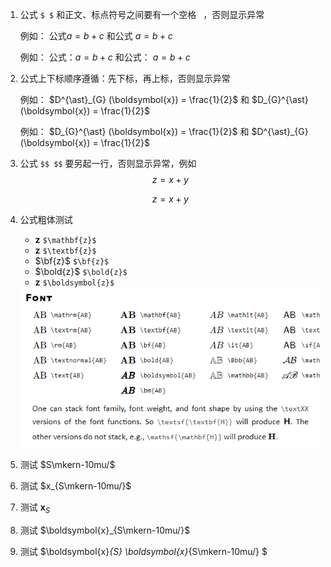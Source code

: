 1. 公式 `$ $` 和正文、标点符号之间要有一个空格 ` `，否则显示异常

   例如： 公式$a = b + c$ 和公式 $a = b + c$

   例如： 公式：$a = b + c$ 和公式： $a = b + c$

2. 公式上下标顺序遵循：先下标，再上标，否则显示异常

   例如： $D^{\ast}_{G} (\boldsymbol{x}) = \frac{1}{2}$ 和 $D_{G}^{\ast} (\boldsymbol{x}) = \frac{1}{2}$ 

   例如： $D_{G}^{\ast} (\boldsymbol{x}) = \frac{1}{2}$ 和 $D^{\ast}_{G} (\boldsymbol{x}) = \frac{1}{2}$

3. 公式 `$$ $$` 要另起一行，否则显示异常，例如 $$ z = x + y $$

   $$z = x + y$$

4. 公式粗体测试 

   - $\mathbf{z}$ `$\mathbf{z}$`
   - $\textbf{z}$ `$\textbf{z}$`
   - $\bf{z}$ `$\bf{z}$`
   - $\bold{z}$ `$\bold{z}$`
   - $\boldsymbol{z}$ `$\boldsymbol{z}$`

   <img src="./assets/math_font.png">

5. 测试 $S\mkern-10mu/$

6. 测试 $x_{S\mkern-10mu/}$

7. 测试 $\boldsymbol{x}_{S}$

8. 测试 $\boldsymbol{x}_{S\mkern-10mu/}$

9. 测试 $\boldsymbol{x}_{S} \boldsymbol{x}_{S\mkern-10mu/} $

